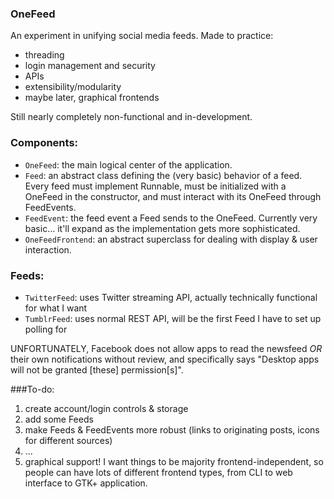 ### OneFeed

An experiment in unifying social media feeds. Made to practice:
 - threading
 - login management and security
 - APIs
 - extensibility/modularity
 - maybe later, graphical frontends

Still nearly completely non-functional and in-development.

### Components:
 - `OneFeed`: the main logical center of the application.
 - `Feed`: an abstract class defining the (very basic) behavior of a feed. Every
 feed must implement Runnable, must be initialized with a OneFeed in the constructor,
 and must interact with its OneFeed through FeedEvents.
 - `FeedEvent`: the feed event a Feed sends to the OneFeed. Currently very basic...
 it'll expand as the implementation gets more sophisticated.
 - `OneFeedFrontend`: an abstract superclass for dealing with display & user interaction.

### Feeds:
 - `TwitterFeed`: uses Twitter streaming API, actually technically functional for what I want
 - `TumblrFeed`: uses normal REST API, will be the first Feed I have to set up polling for

UNFORTUNATELY, Facebook does not allow apps to read the newsfeed *OR* their own notifications
without review, and specifically says "Desktop apps will not be granted [these] permission[s]".

###To-do:
 1. create account/login controls & storage
 2. add some Feeds
 3. make Feeds \& FeedEvents more robust (links to originating posts, icons for
     different sources)
 4. ...
 5. graphical support! I want things to be majority frontend-independent, so
 people can have lots of different frontend types, from CLI to web interface to GTK+ application.
